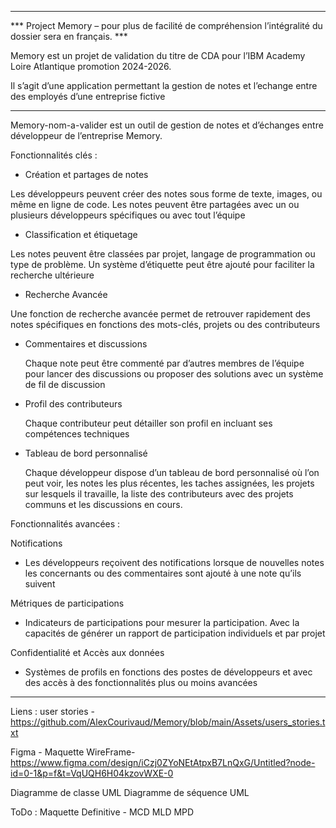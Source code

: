 _________________________________________________________________________________________________________________________
*** Project Memory – pour plus de facilité de compréhension l’intégralité du dossier sera en français. ***


Memory est un projet de validation du titre de CDA pour l’IBM Academy Loire Atlantique promotion 2024-2026.

Il s’agit d’une application permettant la gestion de notes et l’echange entre des employés d’une entreprise fictive
_________________________________________________________________________________________________________________________

Memory-nom-a-valider est un outil de gestion de notes et d’échanges entre développeur de l’entreprise Memory.

Fonctionnalités clés : 

  -	Création et partages de notes

Les développeurs peuvent créer des notes sous forme de texte, images, ou même en ligne de code. Les notes peuvent être partagées avec un ou plusieurs développeurs spécifiques ou avec tout l’équipe

-	Classification et étiquetage

Les notes peuvent être classées par projet, langage de programmation ou type de problème. Un système d’étiquette peut être ajouté pour faciliter la recherche ultérieure

  -	Recherche Avancée 

Une fonction de recherche avancée permet de retrouver rapidement des notes spécifiques en fonctions des mots-clés, projets ou des contributeurs

  -	Commentaires et discussions

    Chaque note peut être commenté par d’autres membres de l’équipe pour lancer des discussions ou proposer des solutions avec un système de fil de discussion

  -	Profil des contributeurs

    Chaque contributeur peut détailler son profil en incluant ses compétences techniques

  -	Tableau de bord personnalisé

    Chaque développeur dispose d’un tableau de bord personnalisé où l’on peut voir, les notes les plus récentes, les taches assignées, les projets sur lesquels il travaille, la liste des contributeurs avec des
    projets communs et les discussions en cours.


Fonctionnalités avancées :

Notifications

-	Les développeurs reçoivent des notifications lorsque de nouvelles notes les concernants ou des commentaires sont ajouté à une note qu’ils suivent

Métriques de participations 

-	Indicateurs de participations pour mesurer la participation. Avec la capacités de générer un rapport de participation individuels et par projet

Confidentialité et Accès aux données

  -	Systèmes de profils en fonctions des postes de développeurs et avec des accès à des fonctionnalités plus ou moins avancées



___________________________________________

Liens :
user stories - https://github.com/AlexCourivaud/Memory/blob/main/Assets/users_stories.txt

Figma - Maquette WireFrame- https://www.figma.com/design/iCzj0ZYoNEtAtpxB7LnQxG/Untitled?node-id=0-1&p=f&t=VqUQH6H04kzovWXE-0

Diagramme de classe UML
Diagramme de séquence UML

ToDo : 
Maquette Definitive - 
MCD 
MLD
MPD

